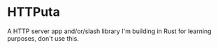 HTTPuta
=======

A HTTP server app and/or/slash library I'm building in Rust for learning purposes, don't use this.
